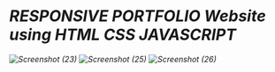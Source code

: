 # <i>RESPONSIVE PORTFOLIO<i> Website using HTML CSS JAVASCRIPT
![Screenshot (23)](https://github.com/Beardycancode/Portfolio/assets/96344411/f8b4cb86-6aa4-4b5d-ac8f-95a79b59931e)
![Screenshot (25)](https://github.com/Beardycancode/Portfolio/assets/96344411/7a562c1f-183b-413a-8487-4e08a46f0e5c)
![Screenshot (26)](https://github.com/Beardycancode/Portfolio/assets/96344411/eee33b6d-d562-4369-8376-34c190781ccd)
